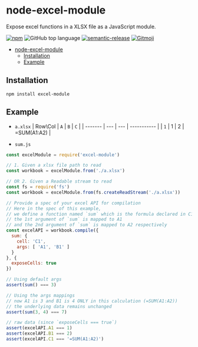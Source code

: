 # node-excel-module
Expose excel functions in a XLSX file as a JavaScript module.


[![npm](https://img.shields.io/npm/v/excel-module.svg)](https://www.npmjs.com/excel-module)
![GitHub top language](https://img.shields.io/github/languages/top/momocow/node-excel-module.svg)
[![semantic-release](https://img.shields.io/badge/%20%20%F0%9F%93%A6%F0%9F%9A%80-semantic--release-e10079.svg)](https://github.com/semantic-release/semantic-release)
[![Gitmoji](https://img.shields.io/badge/gitmoji-%20😜%20😍-FFDD67.svg?style=flat-square)](https://gitmoji.carloscuesta.me/)

- [node-excel-module](#node-excel-module)
  - [Installation](#installation)
  - [Example](#example)

## Installation
```
npm install excel-module
```

## Example

- `a.xlsx`
  | Row\Col | `A` | `B` | `C`         |
  | ------- | --- | --- | ----------- |
  | `1`     | 1   | 2   | =SUM(A1:A2) |

- `sum.js`
```js
const excelModule = require('excel-module')

// 1. Given a xlsx file path to read
const workbook = excelModule.from('./a.xlsx')

// OR 2. Given a Readable stream to read
const fs = require('fs')
const workbook = excelModule.from(fs.createReadStream('./a.xlsx'))

// Provide a spec of your excel API for compilation
// Here in the spec of this example,
// we define a function named `sum` which is the formula declared in C1
// the 1st argument of `sum` is mapped to A1
// and the 2nd argument of `sum` is mapped to A2 respectively
const excelAPI = workbook.compile({
  sum: {
    cell: 'C1',
    args: [ 'A1', 'B1' ]
  }
}, {
  exposeCells: true
})

// Using default args
assert(sum() === 3)

// Using the args mappings
// now A1 is 3 and B1 is 4 ONLY in this calculation (=SUM(A1:A2))
// the underlying data remains unchanged
assert(sum(3, 4) === 7)

// raw data (since `exposeCells === true`)
assert(excelAPI.A1 === 1)
assert(excelAPI.B1 === 2)
assert(excelAPI.C1 === '=SUM(A1:A2)')
```
